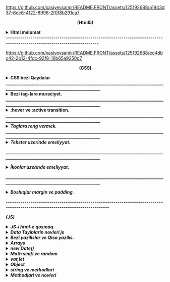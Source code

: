 https://github.com/xasiyevsamir/README.FRONT/assets/125192688/a1943d37-6dc6-4f22-8996-2f0f8b291ea7

<p align="center">   
<b >(Html5)</b>
</p>
<details><summary><b>Html melumat</b></summary>
<b>(FRONT-GIRIS)</b>
1.<b>(index.html)</b> Bu <b>(html)</b> fayilidir .Html ne ucundur sualina cavab olaraq yaradilan sehvenin nece gorunmesini ve basliqi nece olmasini ve s. html ile hell olunur.Html fayili yaradarken isdifade olunur burada <b>(Index)</b> fayilin adidir ve <b>(html)</b> ise fayilin tipini gosderir. Biz Html fayili yaradarken muxdelif adlar vere bilerik mes: <b>(MAIN.html ve ya samir.html)</b> .Lakin html fayili yaratmaq ucun <b>(.html yazmaliyiq.Her bir html)</b> fayili html --> tag-lari ile baslayir ve bitir.Umumi baxanda html ozu tag-larden ibaretdir. Html ozude 2 tag-larden ibaretdir. bunlar asagidakilardir.HTML-de 4 etab var. Bunlar head ve body hissesidir ve head, body hisselerde tag-larden isdifade olunur ve tag-lare de atributlar vere bilerik.Atribut dedikde eni uzunlugu rengi ve s. nezerde tutulur.
[![Follow Mohamed El-Qassas GitHub]("H:\Diskim\Motivasiya\VID_20230725_182108.mp4")](https://github.com/melqassas/)
---
# <b>(head)</b>
</video>
<b>(head)</b> Əsas HTML sənətinin head tagi veb səhifənin başlıq bölməsini təmsil edir. <head> tagi, veb səhifədəki metatələr, stilsətirlər, skriptlər və digər məlumatların yerləşdiyi yerdir. İstifadəçinin veb səhifəyə baxarkən görə bilmədiyi, lakin brauzer tərəfindən istifadə edilən məlumatlar burada saxlanılır.

<head> tagi aşağıdakı tipik elementlərdən ibarət ola bilər:

1. <b>(title>Kontakhome title>)</b> burada biz sehvenin baslifini Kontakt-home qoyduq.Umumi yazilis  
   <b>(head>title>Kontakhome title> head>)</b> beledir.

2. <b>meta</b> >>>>> Veb səhifənin metatələrini təyin edir. Sorc axdaris yazila biler yeni acar sozler, səhifənin açıqlaması, autoru(muellif), dilə dair məlumatlar və brauzer tərəfindən oxunan digər məlumatlar kimi səhifə ilə bağlı təkmilləşdirici məlumatlar olacaq.

3. <b>link rel="icon" href=""</b> >>>>bu tag-de head icerisinde yazilir lakin bu acilan anda baglanan tag-lardendir.Burad rel="icon"--relin icon oldugunu ve href="" -ise iconun adresini bildirir.Sekillerin ve ya iconlarin adresini iki yolla yerlesdirmek olar <b>Relative (Menasi-qohum, yaxinliq)</b> ve ya <b>Absolute (Menasi ise tamamile)</b>. Relative yolu hal hazirda oldugun fayildaki sekli ve ya iconu yerlesdirmek ,Absalute ise seklin adresini tamami ile oldugu kimi yazmaliyiq.

4. <b>script</b> >>>> JavaScript kodunun head tagına daxil edilməsinə kömək edir. Bu tag vasitəsilə brauzer tərəfindən işlənən skript kodları əlavə edilir.

5. <b><style</b> >>>> İnternal CSS stilsətirlərinin head tagına daxil edilməsinə imkan verir. Bu tag vasitəsilə veb səhifəsinə xüsusi stilsətirlər əlavə edilir.

Bu elementlər head tagında bir arada istifadə edilə bilər və səhifənin arxa planında işləyən məlumatları təmsil edərək səhifənin görünümünü və davranışını tənzimləyir.

---

<b>(body)</b>

0. <b>body</b> --> body tag-i ise sehveni govdesidir yeni sehvenin basliqlarindan basqa diger bir cox seyler body tag-inde yazilir. Mes: burada bis salam sozunu yazdiq.body tag-ininde icersinde de bir cox tag-lar var meselen bunlar asagidakilardir.

1. <b>P</b> --> Paraqraf tag-idir.Bir paraqraf butov bir setri tutur ve buna gorede yanasi gelmirler.
2. <b>span</b> --> span ise butov bir setri tutmur ve yanasi gelir.
3. h1>/h1>, h2>/h2>, h3>/h3>, h4>/h4>, h5>/h5>, h6>h6> --> bu tag-larle ise basliqlari vere bilerik burada en boyuk tag- h1 ve en kiciyi ise h6 dir.
4. <b>(div)</b>-->bir nece qrupun birlesmesi--> divde bir nece qrupun birlesmesini bir div kimi gosdere bilerik.
5. <b>img src="" alt="sekilin adi fln" width=(seklin eni demekdir)"50% ve ya 50px" height=(seklin hundurluyu demekdir) title="(Kontak-Home)</b> -->bu img ile sekil yukleye bilerik burada <b>src</b> sekilin saxlandigi yer <b>alt</b> ise sekil haqqinda nese yaza bilerik. <b>img</b> olcusunu iki yolla vere bilerik birincisi tutdugu yerin 50% kimi ikinci ise pikseller ile.Olcunu vermek ucun bu (<b>width="")</b> ifadeden isdifade edilir. Dediyimiz kimi iki cur olcu vere bilerik. Faizle verdikde <b>(width="50%")</b> bele, pikselle verdikde ise <b>(width="50px")</b> kimi ifade edilir.Biz burada seklin hundurluyunu de artira bilerik lakin seklin effektliyi ite biler. Qeyd: Eger biz seklin eni ve hundurluyunu artirib azaldanda % ve px yazmasaq defult olaraq px(piksel qebul edir).
   Buradda <b>(title="Kontak-Home)</b> bu atribut ise seklin uzerine getdikde kontak-home sozunu cixardir. <b>(title)</b> atributu qulobaldir ve butun tag-larde isdifade ede bilerik.
6. <b>u</b> bu tag- daxil etdiyimiz sozun altindan xet cekir.
7. <b>i)</b> bu tag- ise yazdigimiz sozu italiq formada yeni eyri formada yazir.
8. <b>em)</b> bu tag-de i tag-i ile eynidir lakin i tag-ine nisbeten daha moderindir.Yeni burazerde daha yaxsi basa dusur i tag-ine nisbeten.
9. <b>s)</b> bu tag- ise sozun uzerinden xett cekir.
10. <b>del)</b> bu tag-de s tag-i ile eynidir.
11. <b>b)</b> bu tag- sozu daha qalin yazdirir.
12. <b>strong)</b> bu tag-de b tag-i ile eynidir.Daha bir usdunluyu bu soz daha quvvetli acar soz kimi basa dusur.Yeni burazerde daha yaxsi basa dusur b tag-ine nisbeten.
13. <b>details</b> -bu tag- ile biz en cox verilen suallara cavab bolmesini yaza bilerik ve <b>summary</b> tag-i ile isleyir yeni 1ci sual yazmaq isdesek <b>summary sual1 summary</b> yazmaliyiq.
14. <b>address</b> - bu tag- ilede biz adresimizi yaza bilerik ve footer tag-inin icinde address ve onun icindede a tag-ini yaza bilerik.

---

https://github.com/xasiyevsamir/README.FRONT/assets/125192688/16b46b38-c84e-49c9-9cef-a6f03336bd28

# </b>(KECIDLER)</b>

<b>Qeyd:)</b> Kecidler iki cur olur seyfe daxili ve seyfe xarici . Seyfe daxili kecidler hal-hazirda oldugun seyfenin her hansi bir noqtesine gedise deyilir Mes: 100 setrlik melumatin 20 setrine gedis. Seyfe daxili kecidler ise basqa seyfelere yonlendirmekdi meselen kilik etdikde isdagrama ,watsaba, ve eyni seyfenin daxilinde basqa bir seyfeye kecid adlanir.
<b>(Qeyd:)</b> Kecit etmek ucun <b>(a tag-inden isdifade olunur ve (anchor lovber sozunden gotrulmusdur))</b> .Ve Acilib baglanan tag-dir.

1. <b>a href="#">Kecid et<a vv>)</b> burada a tag-ini yazmisiq yeni xarici kecid <b>href)</b> bos olduqda reslef edir yeni seyfeni yeniliyir #
   yazdiqda seyfe daxilinda dayanir ve her hanfdssi sayitin linkini yazdiqda ise klik ederken hemin sehveye kecid edir.Burada <b>target)</b> atributu var ki biz a tag-ine klik etdikde ozunde ve ya yeni sehvede acir target defult olaraq \_self-dir yeni target="\_self" bele yazdiqda yeni sehveni ozunde acir. target ozunun acar sozleri var meselen target="\_blank" etsek yeni sehvede acacaq . # varsa bu seyfe daxili kecitdir. <b> a)</b> tag-i ile telefon ve ya mail de yonlendirmek olar bu zaman ise asagidakilari yazmaq lazimdir.
2. <b>a href="tel:+994516687023">Zeng eta)</b> bu cur yazilisdan isdifade etmek olar. Burada <b>tel:)</b> acar sozdur.
3. <b>a href="mailto:samirakh@code.edu.az">gmail ile elaqe saxla a)</b> bu cur yazilisdan isdifade etmek olar. Burada <b>mailto:)</b> acar sozdur.
4. <b>a href="../Sekil/download.png" download> neyise yuklemek ucun dowload </a>)</b> bu kodla ise nelerise yukluye bilerik.

---

https://github.com/xasiyevsamir/README.FRONT/assets/125192688/ed8af3b5-5b29-4e82-a876-e9c0d0bb5a66

# <b>(Listler)</b>

1. Listler iki cur olur. Sirali ve sirasiz.Sirasiz listler ucun ferq etmir birinci ile axrincinin yerini deyissek.Lakin sirali lislerde ise tam eksidir onlarda birinci gelen birinci axrinci gelen ise axrinci olmalidir ve sirali reqemler a-z ve ya A-Z siralanir ve rum reqemleri ilede siralana biler.
2. <b>ul> ul>)</b> bu sirasiz listleri yazmaq ucundur ve icersinde li-lerden isdifade edilir ve eger li-lerinde ul-lari olarsa li-lerin icersinde yazilir. <b>ul type="disc", type="cricle", type="Square" ,type="none")</b> tayplarri var ve burada (disc ici dilu dayre) , (cricle ise ici bos cevredir) , (Square ise ici dolu kvadiratdir), (none ise hec bir cevre ve ya kvadirat gorunmesin.)

3. <b>ol type="1" start="12"> ol>)</b> bu ise sirali listler ucundur ve bunlarinda terkibinde li-ler olmalidir ve eger li-lerinde ol-lari olarsa li-lerin icersinde yazilir. <b>ol)</b> listininde taypi var A-Z,a-z,reqem kimi ve rum reqemi kimi.Burada start neceden baslasin demekdir.
4. <b>li> li>)</b> bu ise hem sirali hemde sirasiz lislerin yazilmasinda esas amillerden biridir yeni lisleri temin edr .

---

# <b>Tables-cedveller)</b>

1. <b>caption)</b> cedvelin basligini yazmaq ucundur.
2. <b>table border="1")</b> tebillar setrlerden ibaret olur setrlerde sutunlardan ibaret olur. Burada border kanarliq demekdir ve 1 daxil etdikde 1 px cercive duzeldir.
3. <b>tr)</b> bu setrler ucundu .
4. <b>td)</b> bu ise sutunlar ucundur .Bu zaman demek olarki (table-nin icersinde tr ve tr-nin icinde td-ler yerlesir). Setirlerin icinde sutunlar yerlesir.
   <b>Qeyd:)</b> Biz cedveller yaradanda esas 3 emeliyyati apaririq bunlar asagidakilardir.
5. <b>thead)</b> bu code ile biz cedvelimizde ad soyad v s. ne olacaqsa onlari qeyd edirik .Bunun icerisindede tr yeni setrler ve sutunlar td ile deyil th ile qeyd edilir.
6. <b>tbody)</b> bu ise cedvelin govde hissesini yaziriq.
7. <b>tfoot)</b> bu ise cedvelin yekunda bir qiymeti olarsa onu qeyd edirik,yeni toplami ve ya ortalamasi ve s.
8. <b>colspan)</b> bu kodla biz isdenilen sutunlari birlesdire bilerik.
9. <b>align="center")</b> bu kod ile ise biz isdenilen cedveldeki sozu sentire getre bilerik.
10. <b>rowspan)</b> bu kod ise setrleri birlesdirmek ucundur.
11. b>bgcolor)</b> cedvelin arxa fonunu deyismek ucun isdifade edilir.

---

<b>(Formlar)</b>

1. <b>form)</b> bu forum her hansi bir datani icine yazmagimizi teskil edir.
2. <b>input type="text,email, tel,submit,password,number, color,date,time,datetime-local,week,month,checkbox", file, search, range, image,reset,hidden,(type="radio" name="s"), button)</b> form-un icerisinde inputlar olur.input-un tayiplari vardir ve isdifade etmek ucun qarsisinda yazdigimiz kimi yazmaliyiq. Burada (<b>submit</b>-- hazir olan melumati gondermek ucun olan bir duymedir.), (<b>password</b>--ise password daxil etmek ucundur.), (<b>number</b>- ise yalniz reqem tipli datalar yazmaq ucundur.), (<b>color</b>- ise reng secimini etmek olar.) , (<b>date</b>-tarixi secmek ucun isdifade edilir), (<b>time</b>-saati secmek ucun isdifade edilir), (<b>datetime</b>-local- bu ise hem tarixi hemde vaxi eyni anda secmeye imkan verir.) ,(<b>week</b>-yalniz hefdeni secmek ucundur), (<b>month</b>- yalniz aylari secmek ucundur.), (<b>checkbox</b>--secim etmek ucun isarele ve ya isareleme duymesi cixardir ekrana.) Burada <b>radio</b> ve name o zaman yazilirki iki secim olsun ve onlardan yalniz birini secmek imkanimiz olsun.O zaman iki secimede name verilir yalniz eyni name verilir. (<b>file</b> --ise sekil elave etmek ucundur.) (<b>search</b>--axdaris ucun isdifade edilir.) (<b>range</b>- bu ise azalib artma oxudur.), (<b>image</b> --bu ise submit ile eynidir yalniz tek ferqi gonder yerine sekil iconu qoya bilerik.) (<b>reset</b>--doldurulan formu sifirlamaq ucundur.) (<b>hidden</b>-- isdifadecin id gizletmek ucundur), (<b>button</b> da submit ile eynidir yeni her hansi duymedir ve bunlar forumda bas veren hadiseleri bazaya ve ya basqa yere gondermek ucundur.) .Adi butondan ferqlidirler adi button forumun daxilinde deyil basqa kenar hisselerede olur. <b>button>Gonder/button></b> kimi yazilir.
3. <b>label)</b> inputun basligini yazmaq ucundur mes:Ad, Soyad.
4. <b>textarea)</b> boyuk metin yazmaq ucundur.
5. <b>select)</b> secimleri saxlamaq ucundur her bir secim option-da saxlanilir.Yeni selectlerin icinde option yazilir option icinde ise optgroup yazilir.
6. <b>option)</b> 1 secim saxlamaq ucundur.
7. <b>optgroup lable=seher qrupu ve ya axsam qrupu)</b> opsinlarin icerisinde ferqlendirmek ucundur.
8. <b>input type="text" list=nese , (datalist id=nese))</b> ve burda datalis tag-inin icersinde <b>option)</b> olmalidir. Qeyd: burada inputun list ile datalistin id eyni olmalidir yeni ikisindede nese sozu olmalidir. Burada tag-larin birlikde yazilisi digerlerinden olan ferq hem secim ede hemde secimde olmuyan bir seyi yazib gondere bilerik.

<b>(Atributlar)</b> 9. <b>value</b> -Daxil etdiyimiz her bir data value adlanir isder forumlar olsun isdersede digerleri. 10. <b>placeholder</b>--(Menasi-yer tutucu).Bu atribut ise arxa fonda emailinizi ve s. daxil edin kimi yazini cixartmaq ucundur. 11. <b>disabled</b> --(Menasi - yazmaq deaktiv edilib).Bu ise her hansi datani yazmaga icaze vermemek ucun isdifade edilir. 12. <b>readonly</b> --(Menasi - yalniz oxumaq ucun).Bu atributun disabled ile ferqi odurki disabled hec bir ise yaramir demekdir readonly ise yalniz oxuya bilersiz. 13. <b>selected</b> --(Menasi -Secilmis demekdir).Bu atribut defolt olaraq yeni ilk olaraq bu secilmis olsun demekdir. 14. <b>maxlength</b> --(Menasi -maxsium nece herif ve ya reqem). bu atribut ile oz isdeyimize uygun uzunluq qoya bilerik. 15. <b>minlength</b> --(Menasi -minumum nece herif ve ya reqem). bu atribut ile oz isdeyimize uygun uzunluq qoya bilerik. 16. <b>required</b> --(Menasi-- mutleq teleb olunur).Bu atribut ozaman yazilirki isdifadeci hemin datani mutleq gondermelidir. 17. <b>autofocus</b> --(Menasi --diqqet celb eden).Bu Atribut sehveye refres verende hara autofoks yazmisiqsa ora diqqet yoneldecek. 18. <b>input type=number</b> olduqda onum <b>max</b> ve <b>min</b> <b>step=10</b> qiymetleri olur yeni yasa gore yazsaq max=150, min=1 kimi yaza bilerik, burda step ise min qiymetden 10 -10 artiracaq yada azaldacaq. 19. <b>input type=date</b> olduqda <b>max=23-05-26 min=2023-6-01</b> burada biz tarixe limit qoya bilerik yeni burda 2023 ilin 5ci ayin 26-dan 6ci ay 1e kimi gosderilsin. 20. <b>input type=checkbox</b> olduqda <b>checked</b> atributunu yazdiqda secimlerden hansina yazmisiqsa o daimi olaraq secili gosderecek biz deyisene qeder. 21. <b>input type=file</b> olduqda 1 fail secmek ucundur ama <b>multiple</b> atributunu yazdiqda ise necedene olsa o qederini sece bilerik ve <b>accept="(image/_,(video/_)),(image/png),(image/jpeg),(image/gif),"</b> yazdiqda ise sirf sekilleri secmek ucundur.Burdada sekillerin novlerini sece bilerik bu yolla .Bize hem png ve jpeg lazim olsa <b>input type=file multiple accept="image/png,image/jpeg"</b> sece bilerik.Qeyd: Eger biz <b>video</b> yuklesek onda <b>image</b> yerine <b>video</b> yazmaliyiq.Burada /\* seklin sadalanan fayil tipini ve videonun bir nece fayil tipi varsa onu sece bilmek ucundur. 22. <b>input type=range</b> de min ve max var. 23. <b>form autocomplete="on ve ya off"</b> bu atribu ise <b>on</b> olduqda indiye qeder daxil etdiyimiz melumatlar bize gosderilir burazer defolt olaraq <b>on</b>-dur,ekis halda ise off etmek lazimdir. 24. <b>form action="link ve yaxud id"</b>-- bu atribut ise forma gonder etdikde gonderme ugurlu olarasa basqa sehve ve ya nese acilsin link kimi bir seydir.

---

https://github.com/xasiyevsamir/README.FRONT/assets/125192688/5428dca2-3417-4c1b-b818-c03bc8c7a736

<b>iframe</b>

1. <b>iframe src="" frameborder="0" iframe</b> -- iframe dedikde her hansi bir sehveni oz sehvemizde acmaq ucun isdifade edilir.Burada <b>src</b> -e yerlesdirmek isdediyimiz sehvenin <b>url</b> -i yazmaliyiq.
2. <b>frameborder="1"</b> --bu ise kenarliq teyin etmek ucundur.

---

<b>audio ve video</b>

1. <b>audio (controls, autoplay, loop, muted,) >source src=""> audio></b>- bu tag- ile biz oz computerimizdeki mahnini yerlesdire bilerik.Her audio icersinde <b>source</b> tag-i olur ve audio-nun yolunu gosderir. source ozu 1 mahni yolu demekdir .Bir audio icersinde bir nece source ola biler amma onlardan yalniz ilk olan oxunacaqdir.<b>controls</b> bu atribut olmasa audio elave edilir lakin vebde gorunmur ona gorede controls yazmaq mutleqdir. <b>autoplay</b> ise vebe daxil olan kimi musiqi seslenir.<b>loop</b> ise sonsuz seslenmesi ucundur .<b>muted</b> bu atribut ise defolt olaraq ses olmasini bildirir.
2. <b>video (controls autoplay, loop, muted, poster)="", >source src="" > video</b> --Video elave etmek ucunde eyni ile mahni elave etmek kimidir amma bir ferqi <b>poster</b> atributudur.<b>poster</b> atributu video-nun uzerine her hansi bir sekli qoymaq ucundur.

---

<b>Sehivenin bolunusu</b>

<b>QEYD:</b> Sehve 3 yere bolunur <b>header</b>, <b>aside</b>, <b>main</b>, <b>footer</b>.

1. <b>header</b> -tag-inin icersinde <b>nav</b> tag-lari ve kecid ucun <b>a</b> tag-larinden isdifade olunur.
2. <b>aside</b> -tag-inin icersinde iframe yazila biler cunki <b>main</b> sehvesinden elave bir yer tutur ve buna misal olaraq oxu.az sayitindaki narin reklamini misal gosdere bilerik.
3. <b>main</b> -tag-inin icersinde <b>article</b>, <b>figure</b>, <b>p</b> ve <b>section</b> tag-lari isdifade olunur burada section tag-i evvelki div-i evez edir.
4. <b>section</b> -tag-inin icerisindede cox vax bu <b>article</b> tag-i yazilir.
5. <b>article</b> -tag-inin icerisinde ise <b>figure</b>, <b>p</b> tag-i ve s.yazilir.
6. <b>figure</b> -tag-inin icerisinde <b>img</b> tag-i ve sekil haqqinda melumat ucun <b>figcaption</b>tag-i yazilir.
7. <b>footer</b> - ise sehven en asagi hissesidir yeni orda elave melumatlar ve muellif huquqlari qorunur fln yazilir.

<b>(Bezi acar simvollar)</b>

1. ./ --> Hal-hazirda oldugumuz qovlugu bildirir.
2. ../ --> Bir qovluq cole cixmaq ucun isdifade edilir.
3. br-- break sozunun qisalisidi qirmaq yeni metni ,text qirir.
4. Prettier Code--codu formata salir.Yuklemek ucundur.
</details>
<b>-------------------------------------------------------------------------------------------------------------------------</b>

https://github.com/xasiyevsamir/README.FRONT/assets/125192688/ec4dbc42-2b12-4fdc-92f8-16b65a9250d7

<p align="center">
<b >(CSS)</b
</p>
<details><summary><b>CSS bezi Qaydalar</b></summary>
<b>CSS-fayili .css kimi yaradilir.</b> - html-in rengini, yerinin deyisdirilmesi, olcusu, animasiyalari, ve s. duzeltmek ucundur.<b>CSS</b> 3 Cur html ile elaqendirmek olar.<b>1.inline>2.internal>3.external</b>

1.  <b>inline</b> --bu bir basa tag-e css vermekle bas verir ve quvvetliyine gore en boyuyudur,yeni bir tag-e 3 cur css versek tag-in icersinde yazilan inline css tesir edecek.Bu yol tag-e <b>style="backgroud:red"</b> bu cur vermekle olur.
2.  <b>internal</b> --bu yol ise <b>head</b> icerisinde <b>style</b> tag-i acaraq ve onun icerisinde tag-e css verilir ve quvvetliyine gore 2ci yeri tutur.
3.  <b>external</b> --bu yol ise <b>css</b> fayi yaradaraq html fayilindan basqa css fayilinda tag-lare css vermekle bas verir ve quvvetliyine gore en zeyifidir. Bu fayili <b>link rel="" herf=""</b> codu ile qosulur. 4.<b>!important</b> -- bu acar sozu biz hansi atributun qarsisina atsaq hemin atribut deyismiyecek mes: <b>color !important</b> yeni bu o demekdir biz hemin tag-e basqa yerde colorunu deyissek deyismiyecek bir sozle import olunan coloru oldugu kimi saxliyacaq esas bu reng olsun kimi.
4.  <b>class</b> --tag-lari ayirmaq ucun onlara <b>class</b> verilir. Class adlari arali ola bilmez arali oldugu halda 1 yox 2 class oldugunu basa dusur ,class-larin adini bele <b>div class="div-class tag-class"</b> yazmaq olar .Burda bizim 2 classimiz var 1ci class <b>div-class</b> 2ci class ise <b>tag-class</b> -dir. Ara qoymaqla bir nece class yarada bilerik.Classlar <b>.</b> ile cagrilir.Bir class adini diger tag-e vere bilerik burdaki div tag-indeki div-clasi p tag-ine vere bilerik.
5.  <b>id</b> --tag-lari ayirmagin diger yolu ise id-dir. <b>div id="div-id"</b> burada tag-larin yalniz 1 aydisi olur ve diger tag-lare eyni ile bu id verile bilmez her tag-e 1 id yazila biler classdaki kimi 2 class eyni anda verildiyi kimi 2 id verile bilmez.Id <b>#</b> isaresi ile cagrilir.
6.  <b>ul li css reng vermek izahi 1.</b>- burada bir nece yol var ve bu yollara asagidaki sekillerle ile izah verek. Bu sekillerde gorunduyu kimi biz <b>first-child</b> yazdiqda ilk birincini rengini deyisir.
<p>
 <img src="image\image1\ul li izah.png" width="250" height="200" alt="sekil silinib" title="html codu"/>
 <img src="image\image1\css.png" width="250" height="200" alt="sekil silinib" title="CSS codu"/>
 <img src="image\image1\netice.png" width="250" height="200" alt="sekil silinib" title="Netice"/>
</p><br/>
<b>2-ci yolu:</b> Bu yolda ise soncu li-nin rengini deyise bilerik bu ise asagidaki sekilde izah olunur.Gorunduyu kimi salam 9 rengi deyisib.
<p>
 <img src="image\image1\ul li izah.png" width="250" height="200" alt="sekil silinib" title="html codu"/>
 <img src="image\image1\css1.png" width="250" height="200" alt="sekil silinib" title="CSS codu"/>
 <img src="image\image1\netice1.png" width="250" height="200" alt="sekil silinib" title="Netice"/>
</p><br/>
<b>3-cu yolu:</b> Bu yolda ise isdediyimiz qeder <b>li</b> tag-ine reng vere bilerik .Ancaq bu <b>nth-child(sira daxil edin)</b> kodu yazmaliyiq ve <b>sira daxil edin</b> yerine reqem yaziriq. Mes: Sekilde biz <b>3-cu ve 5ci</b> li-ye reng vermek isdemisik.Asagidaki sekilden baxa bilerik.
<p>
 <img src="image\image1\ul li izah.png" width="250" height="200" alt="sekil silinib" title="html codu"/>
 <img src="image\image1\cssnth.png" width="250" height="200" alt="sekil silinib" title="CSS codu"/>
 <img src="image\image1\netice2.png" width="250" height="200" alt="sekil silinib" title="Netice"/>
</p><br/>
<b>4-cu yolu:</b> Bu yolda ise biz <b>nth-child(odd)</b> kodu ile yalniz tek <b>li-lere</b> reng vere bilerik.Asagidaki sekillerden tam aydin olacaq.Tekleri yazdirmaq ucun basqa bir yol <b>nth-child(2n-1)</b> kodundan isdifade etmekle olacaqdir.Burada  <b>n</b> defolt olaraq qiymeti 0-dir.Qeyd: burada 2n+3 etsek 3-cuden basliyacaq rengi deyismeye.
<p>
 <img src="image\image1\ul li izah.png" width="250" height="200" alt="sekil silinib" title="html codu"/>
 <img src="image\image1\cssodd.png" width="250" height="200" alt="sekil silinib" title="CSS codu"/>
 <img src="image\image1\netice3.png" width="250" height="200" alt="sekil silinib" title="Netice"/>
</p><br/>
<b>5-ci yolu:</b> Bu yolda ise biz <b>nth-child(even)</b> kodu ile yalniz cut <b>li-lere</b> reng vere bilerik.Asagidaki sekillerden tam aydin olacaq.Cutderri yazdirmaq ucun basqa bir yol <b>nth-child(2n)</b> kodundan isdifade etmekle olacaqdir.Burada  <b>n</b> defolt olaraq qiymeti 0-dir.Qeyd: Burada 2n+4 etsek 4-cu elementden basliyacaq renglemeye.
<p>
 <img src="image\image1\ul li izah.png" width="250" height="200" alt="sekil silinib" title="html codu"/>
 <img src="image\image1\csseven.png" width="250" height="200" alt="sekil silinib" title="CSS codu"/>
 <img src="image\image1\netice4.png" width="250" height="200" alt="sekil silinib" title="Netice"/>
</p><br/>
</details>
<b>________________________________________________________________________________________________________________________</b>

<details><summary><b>Bezi tag-lare muraciyet.</b></summary>
 Asagidaki sekilde ki kimi <b>p.item</b> dedikde biz hardaki p tag-inin classi <b>item</b>-dirsa ora tesir et demisik.
<p>
 <img src="image\image1\sehve1.png" width="250" height="200" alt="sekil silinib" title="html codu"/>
 <img src="image\image1\css5.png" width="250" height="200" alt="sekil silinib" title="CSS codu"/>
 <img src="image\image1\netice6.png" width="250" height="200" alt="sekil silinib" title="Netice"/>
</p><br/>
<b>p .item</b>--Burada <bosluq>bosluq</bosluq> onem dasiyir. Bosluq qoyduqda o demek olur ki p tag-inin icerisinde <b>class="item"</b> beraber olan tag-e tesir et.
<p>
 <img src="image\image1\sehve2.png" width="250" height="200" alt="sekil silinib" title="html codu"/>
 <img src="image\image1\css6.png" width="250" height="200" alt="sekil silinib" title="CSS codu"/>
 <img src="image\image1\netice7.png" width="250" height="200" alt="sekil silinib" title="Netice"/>
</p><br/>
<b>Atributlarla tag-e tesir.</b> Sekildeki tag-in target atributundan isdifade ederek tag-e tesir etdik.
<p>
 <img src="image\image1\sehve3.png" width="250" height="200" alt="sekil silinib" title="html codu"/>
 <img src="image\image1\css7.png" width="250" height="200" alt="sekil silinib" title="CSS codu"/>
 <img src="image\image1\netice8.png" width="250" height="200" alt="sekil silinib" title="Netice"/>
</p><br/>
<b>(href) Atributunun value sonu az ile bitrse</b> .Onda asagidaki sekildeki kimi <b>$</b> isaresi ile yazilir.
<p>
 <img src="image\image1\sehve3.png" width="250" height="200" alt="sekil silinib" title="html codu"/>
 <img src="image\image1\css8.png" width="250" height="200" alt="sekil silinib" title="CSS codu"/>
 <img src="image\image1\netice9.png" width="250" height="200" alt="sekil silinib" title="Netice"/>
</p><br/>
<b>(herf) atributu http ile basliyarsa</b>. Bu halda sekildeki kimi kvadrata yukseltme isaresinden <b>^</b> isdifade olunur.
<p>
 <img src="image\image1\sehve4.png" width="250" height="200" alt="sekil silinib" title="html codu"/>
 <img src="image\image1\css9.png" width="250" height="200" alt="sekil silinib" title="CSS codu"/>
 <img src="image\image1\netice10.png" width="250" height="200" alt="sekil silinib" title="Netice"/>
</p><br/>
<b>(herf) atributunun icersinde her hasisa herif olarsa</b>. Bu o demekdirki isdenilen herife gore tag-e tesir ede bilerik.Asagidaki sekilde l herifine gore tesir etmisik ve oda linkede var.
<p>
 <img src="image\image1\sehve4.png" width="250" height="200" alt="sekil silinib" title="html codu"/>
 <img src="image\image1\css10.png" width="250" height="200" alt="sekil silinib" title="CSS codu"/>
 <img src="image\image1\netice11.png" width="250" height="200" alt="sekil silinib" title="Netice"/>
</p><br/>
<b> isenilen tag-den sonra ilk gelen tag-e tesir.</b> Burada <b>+</b> isaresi ile biz divden sonra ilk gelen p tag-e tesir etmisik sekilde baxa bilersiz.
<p>
 <img src="image\image1\sehve5.png" width="250" height="200" alt="sekil silinib" title="html codu"/>
 <img src="image\image1\css11.png" width="250" height="200" alt="sekil silinib" title="CSS codu"/>
 <img src="image\image1\netice12.png" width="250" height="200" alt="sekil silinib" title="Netice"/>
</p><br/>
<b> isenilen tag-den sonra gelen isdenilen tag-e tesir.</b> Burada <b>~</b> isaresi ile biz divden sonra gelen butun p tag-e tesir etmisik sekilde baxa bilersiz.
<p>
 <img src="image\image1\sehve5.png" width="250" height="200" alt="sekil silinib" title="html codu"/>
 <img src="image\image1\css12.png" width="250" height="200" alt="sekil silinib" title="CSS codu"/>
 <img src="image\image1\netice13.png" width="250" height="200" alt="sekil silinib" title="Netice"/>
</p><br/>
<b> * yazdiqda ise butun tag-lare ayid olur</b> .Asagidaki sekildeki kimi.
<p>
 <img src="image\image1\sehve5.png" width="250" height="200" alt="sekil silinib" title="html codu"/>
 <img src="image\image1\css13.png" width="250" height="200" alt="sekil silinib" title="CSS codu"/>
 <img src="image\image1\netice114.png" width="250" height="200" alt="sekil silinib" title="Netice"/>
</p><br/></details>
<b>________________________________________________________________________________________________________________________</b>
<details><summary><b>:hover ve :active transition.</b></summary>
<b>(:hover) edende uzerine geldikde rengi deyisib olur qirmizi</b>.Asagidaki coda uygun olaraq.
<p>
 <img src="image\image1\sehve6.png" width="250" height="200" alt="sekil silinib" title="html codu"/>
 <img src="image\image1\css14.png" width="250" height="200" alt="sekil silinib" title="CSS codu"/>
 <img src="image\image1\netice14.png" width="250" height="200" alt="sekil silinib" title="Netice"/>
</p><br/>
<b>(:active) klik edende rengi deyisib olur goy</b>.Asagidaki coda uygun olaraq.
<p>
 <img src="image\image1\sehve6.png" width="250" height="200" alt="sekil silinib" title="html codu"/>
 <img src="image\image1\css15.png" width="250" height="200" alt="sekil silinib" title="CSS codu"/>
 <img src="image\image1\netice15.png" width="250" height="200" alt="sekil silinib" title="Netice"/>
</p><br/>
<b>(transition: ;) --Bu kod ile biz rengin arxa fon renginin ve ya boyumenin hansi zaman araliginda bas vermesini teyin ede bilerik.</b>.Asagidaki coda uygun olaraq.Burada gorunduyu kimi demisik ki 2 saniyeye rengi deyissin 3 saniyeye ise arxa fon rengi.Bu codlar yalniz hover ve active etdikde bas verir.
<p>
 <img src="image\image1\css68.png" width="250" height="200" alt="sekil silinib" title="html codu"/>
 <img src="image\image1\css67.png" width="250" height="200" alt="sekil silinib" title="CSS codu"/>
 <img src="image\image1\netice35.png" width="250" height="200" alt="sekil silinib" title="Netice"/><br/>
</p><br/>
<i><b>(transition-timing-function: ;)--</b>ease, ease-in, ease-out,ease-in-out, linear, step-start,step-end,step(2,start)<i><br/>
<a href="https://www.w3schools.com/cssref/tryit.php?filename=trycss3_transition-timing-function2">1.transition-timing-function:-numunelerine bax..</a><br/>
<a href="https://developer.mozilla.org/en-US/docs/Web/CSS/transition-timing-function">2.transition-timing-function:-numunelerine bax.</a><br/>
<p>
 <img src="image\image1\css69.png"  alt="sekil silinib" title="Surete gore qrafik."/>
</p>
<strong>--linear </strong> <i>Dedikde beraber suretli hereket bas verir.</i><br/>
<strong>--ease-in </strong> <i>Evvelce yavas daha sonra ise suretlenir.</i><br/>
<strong>--ease-out </strong> <i>Evvelce surretli daha sonra yavasiyir.</i><br/>
<strong>--ease-in-out </strong> <i>Evvelce az suretli daha sora suretli ve sonda yavasiyir.</i><br/>
<strong>--ease </strong> <i>Bu ease-in-out ile eynidir lakin suret baximindan ferqleri vardir.</i><br/>
<strong>--step-end </strong> <i>Bu ise verilen zamanin sonunda baslayir islemeye.</i><br/>
<strong>--step-start </strong> <i>Bu ise start olunan zaman baslayir islemeye.</i><br/>
<strong>--steps(3,end) </strong> <i>Bu ise 3 defeye bas verecekdir. Ve qeyd olunan zaman bitdikden sonra bas verecekdir</i><br/>
<strong>--steps-(3,start) </strong> <i>Bu ise start olunan zaman baslayir islemeye.Ve 3 defeye bas verir.</i>

https://github.com/xasiyevsamir/README.FRONT/assets/125192688/04a6e77f-9d59-4b8a-9846-4f98f26cdb93

<i><b>(transition-delay: 2s color;)--</b>Burada ise biz colorun renginin deyismesini ise 2 saniye sonra baslamagini teleb etmisik. <i>

<p>
 <img src="image\image1\css70.png"  alt="sekil silinib" title="css code"/>
</p>
<b>(Css-de data saxlamaq ucun qutunun yaradilmasi)</b>.Bu :root adlanan tag-in komeyi ile yaradilir sonra ise lazim oldugu anda ondan isdifade ede bilmek olur.

<p>
 <img src="image\image1\sehve6.png" width="250" height="200" alt="sekil silinib" title="html codu"/>
 <img src="image\image1\css16.png" width="250" height="200" alt="sekil silinib" title="CSS codu"/>
 <img src="image\image1\netice16.png" width="250" height="200" alt="sekil silinib" title="Netice"/>
</p><br/>
</details>
<b>________________________________________________________________________________________________________________________</b>
<details><summary><b>Taglara reng vermek.</b></summary>
<i>width ve height haqqinda bezi qayda</i>.
<p>
 <img src="image\image1\css21.png"  alt="sekil silinib" title="width ve height"/>
</p>
<p>
<i>Heksa reng vermek</i><br/>
 <img src="image\image1\css17.png"  alt="sekil silinib" title="Css codu"/><br/>
<i>rgb reng vermek</i><br/>
 <img src="image\image1\css18.png"  alt="sekil silinib" title="Css codu"/><br/>
 <i>rgba reng vermek.Burada sonuncu reqem 0 ile 1 arasinda ola biler ve buda onun seffafligini bildirir.</i><br/>
 <img src="image\image1\css19.png"  alt="sekil silinib" title="Css codu"/><br/>
 <i>hsl rengi.Bu reng ise heksa ile rgb birlesmesinden alinir.</i><br/>
 <img src="image\image1\css20.png"  alt="sekil silinib" title="Css codu"/>
</p><br/>
</details>
<b>________________________________________________________________________________________________________________________</b>
<details><summary><b>Tekster uzerinde emeliyyat.</b></summary>
<i><b>Tesklerin siftinin olcusunu deyismek</b>.Bunn 3 yolu var <b>px</b> ,<b>rem</b> ve <b>em</b> bularin bir birinden ferqlerini asagida izah  etmisem.<br/>
<i><b>px ile</b></i><br/>
<p>
 <img src="image\image1\css23.png" width="250" height="200" alt="sekil silinib" title="html codu"/>
 <img src="image\image1\css22.png" width="250" height="200" alt="sekil silinib" title="css codu"/>
 <img src="image\image1\css24.png" width="250" height="200" alt="sekil silinib" title="Netice"/>
</p><br/>
<i><b>rem ile</b></i>.Rem ile olcu verdikde 1 rem 16 piksel demekdir yeni html 16 piksel olur defolt olaraq.Yalniz html-den olcu gotrur.Yeni html olcusunu azaltdiqda butun tag-larin font-size tesir edecek ve buda responsivlikde bize cox komek edecek.
<p>
 <img src="image\image1\css25.png"  alt="sekil silinib" title="Css codu"/>
</p>
<i><b>em ile</b></i>.em ile olcu verdikde em oz parenti varsa yeni ozunden bir ust tag- varsa onun olcusunden gotrur yoxdusa ise onda html -dan gotrur rem ise yalniz html-den gotrur.<br/>
<p>
 <img src="image\image1\css26.png"  alt="sekil silinib" title="Css codu"/>
</p><br/>
<i><b>font-family</b></i>.Font-family dedikde textin hansi formada yazilmagini bildirir yeni Time romans ve s .Diger font-family -leri yukluyub isdifade ede bilerik asagida kecidi yerlesdirmisem.<br/>
<a href="https://fonts.google.com/">1.font-family kecid et.</a><br/>
<p>
 <img src="image\image1\css27.png"  alt="sekil silinib" title="Css codu"/>
</p>
<i><b>font-style</b></i>.Font-family dedikde texti i tag-i kimi eyri kimi gosderir.<br/>
<p>
 <img src="image\image1\css28.png" width="250" height="200" alt="sekil silinib" title="Css codu"/>
 <img src="image\image1\netice17.png" width="350" height="200" alt="sekil silinib" title="Netice"/><br/>
 <img src="image\image1\css48.png"  alt="sekil silinib" title="font-weight"/>

</p>
<i><b>font-variant</b></i>.Font-variant dedikde texti asagidaki sekilde yazir.<br/>
<p>
 <img src="image\image1\css29.png" width="250" height="200" alt="sekil silinib" title="Css codu"/>
 <img src="image\image1\netice18.png" width="350" height="200" alt="sekil silinib" title="Netice"/>
</p>
<i><b>font-align</b></i>.Font-align dedikde texti asagidaki kimi tam ortaya getrir.<br/>
<p>
 <img src="image\image1\css30.png" width="250" height="200" alt="sekil silinib" title="Css codu"/>
 <img src="image\image1\css31.png" width="250" height="200" alt="sekil silinib" title="Netice"/>
 <img src="image\image1\netice19.png" width="250" height="200" alt="sekil silinib" title="Netice"/><br/>
 <i>Burada ise sozler eyni anda basliyir ve eyni anda bitir qanuna uygunsuzluq yoxdur</i><br/>
 <img src="image\image1\css32.png" width="250" height="200" alt="sekil silinib" title="Css codu"/><br/><br/>
 <img src="image\image1\netice20.png"  alt="sekil silinib" title="Netice"/><br/><br/><br/>
 <i><b>text-align-last: right ve center</b></i><br/>
 <img src="image\image1\css33.png"  alt="sekil silinib" title="Css codu"/><br/><br/>
 <img src="image\image1\css34.png"  alt="sekil silinib" title="right etdikde"/><br/><br/>
</p>
<p> <i><b>text-transform: capitalize;</b>Butun sozlerin birinci herifini boyuk herifle yazir.</i><br/>
 <img src="image\image1\css37.png"  alt="sekil silinib" title="html codu"/><br/>
 <img src="image\image1\css36.png"  alt="sekil silinib" title="Css codu"/><br/>
 <img src="image\image1\css35.png"  alt="sekil silinib" title="Netice"/></p>
 <i><b>text-decoration: ;</b>text-decoration-line: ile text-decoration: ferqi ise line dedikde yalniz bir ozellik yeni  ferq etmez altindan usdunden ve ya uzerinden eyni anda ya altindan yadaki her 3nu ede bilerik, altdan ya usden ya da ki uzerinden xet cekile biler line yazmasaq ise bunlarin her birini eyni anda vere bilerik.</i><br/>
 <img src="image\image1\css40.png"  alt="sekil silinib" title="Css codu"/><br/>
<p><i><b>text-decoration-line: underline;</b>Butun sozlerin altindan xett cekir.</i><br/>
<img src="image\image1\css39.png" width="250" height="200" alt="sekil silinib" title="Css codu"/>
<img src="image\image1\netice21.png" width="250" height="200" alt="sekil silinib" title="Netice"/></p>
<i><b>text-decoration-line: line-through;</b>Butun sozlerin ustunden xett cekir.</i><br/>
<p><img src="image\image1\css38.png" width="250" height="200" alt="sekil silinib" title="Css codu"/>
<img src="image\image1\netice22.png" width="250" height="200" alt="sekil silinib" title="Netice"/></p>
<p><i><b>text-decoration-line: overline;</b>Butun sozlerin uzerinden xett cekir.</i><br/>
<img src="image\image1\css41.png" width="250" height="200" alt="sekil silinib" title="Css codu"/>
<img src="image\image1\netice23.png" width="250" height="200" alt="sekil silinib" title="Netice"/></p>
<p><i><b>Bir nece ozelliyi eyni anda yaza bilerik.</b></i><br/>
<img src="image\image1\css42.png" width="250" height="200" alt="sekil silinib" title="Css codu"/>
<img src="image\image1\netice24.png" width="250" height="200" alt="sekil silinib" title="Netice"/></p>
<p><i><b>text-decoration-style: ;</b>.Xetlerin hansi formada oldugunu gosdermek ucundur.Bunlari 3 yolu sekildeki kimi gosderilib.</i><br/>
<img src="image\image1\css43.png" alt="sekil silinib" title="Css codu"/>
<img src="image\image1\css44.png"  alt="sekil silinib" title="Netice"/></p>
<p><i><b> text-decoration-color: blue;</b> Xettin rengini deyisdikde.</i><br/>
<img src="image\image1\css45.png" alt="sekil silinib" title="Netice"/></p>
<p><i><b> text-decoration-thickness: 10px;.</b> Xettin olcusunu deyisdikde.</i><br/>
<img src="image\image1\css47.png" alt="sekil silinib" title="Netice"/></p>
<p><i><b> text-indent: 40px;.</b>Metine abzas verir.</i><br/>
<img src="image\image1\css46.png" alt="sekil silinib" title="Css codu"/>
<img src="image\image1\netice25.png" width="250" height="200" alt="sekil silinib" title="Netice"/></p><br/>
<p><i><b> ::first-letter.</b>Isdediyimiz metnin ilk herifine bir nece ozellik vere bilerik.Ve bu butun teglere aid deyil.</i><br/>
<img src="image\image1\css50.png" alt="sekil silinib" title="Chatgbt"/><br/>
<img src="image\image1\css49.png" alt="sekil silinib" title="Chatgbt"/><br/>
<img src="image\image1\css51.png" alt="sekil silinib" title="Css codu"/>
<img src="image\image1\netice26.png"  alt="sekil silinib" title="Netice"/></p><br/>
<p><i><b> text-shadow:</b>Metne kolge effekti vermek ucundur.</i><br/>
<a href="https://www.w3schools.com/cssref/css3_pr_text-shadow.php">1.text-shadow etrafli oxu.</a>
<img src="image\image1\css52.png" alt="sekil silinib" title="Css codu"/>
<img src="image\image1\css53.png"  alt="sekil silinib" title="Netice"/></p>
<p><i><b> letter-spacing:</b>Həriflər arasinda boşluğu bildirir.</i><br/>
<img src="image\image1\css54.png" alt="sekil silinib" title="Css codu"/>
<img src="image\image1\netice27.png"  alt="sekil silinib" title="Netice"/></p>
<p><i><b> word-spacing:</b>Sözlər arasinda boşluğu bildirir.</i><br/>
<img src="image\image1\css55.png" alt="sekil silinib" title="Css codu"/>
<img src="image\image1\netice28.png"  alt="sekil silinib" title="Netice"/></p>
<p><i><b> line-height:</b>Sətirlər arasinda boşluğu bildirir.</i><br/>
<img src="image\image1\css56.png" alt="sekil silinib" title="Css codu"/>
<img src="image\image1\netice29.png"  alt="sekil silinib" title="Netice"/></p>
<p><i><b> min-width: 150px; max-width: 350px;</b>Təglərin max ve minumumu.Görunduyu kimi divin max 350px min ise 150px dir.Lakin daxilindeki text divi ezib kecirş</i><br/>
<img src="image\image1\css57.png" alt="sekil silinib" width="250" height="200" title="Css codu"/>
<img src="image\image1\netice30.png" width="400" height="200" alt="sekil silinib" title="Netice"/></p>
<p><i><b>overflow:;.</b>Bu atribut ile textleri div ve diger teqleri asarsa o zaman scrol yaratmaq ve asmanin qarsisini almaq ucundur.</i><br/>
<img src="image\image1\css58.png" alt="sekil silinib" width="450" height="300" title="Css codu"/><br/>
<i><b>overflow:hidden;</b>. Dedikde divin icerisindeki textin asmasinin qarsisini alir yeni div oz olcusu qeder text qebul edir yerde qalanini ise qirir.</i><br/>
<img src="image\image1\netice31.png"alt="sekil silinib" title="Netice"/></p>
<i><b>overflow:auto;</b>. Dedikde divin icerisindeki textin asmasinin qarsisini alir yeni div oz olcusu qeder text qebul edir yerde qalanini ise scrol yaradir.Eger asma olmazsa scroll yaratmir asma olarsa ise avtomatic scroll yaranir.</i><br/>
<img src="image\image1\netice32.png"alt="sekil silinib" title="Netice"/></p>
<i><b>overflow:scroll;</b>. Dedikde divin icerisindeki textin asmasinin qarsisini alir yeni div oz olcusu qeder text qebul edir yerde qalanini ise scrol yaradir.Bu atributda scroll dedikde auto dan ferqli olaraq asma oldu olmadi scroll-u hemise yaradir.</i><br/>
<img src="image\image1\netice33.png"alt="sekil silinib" title="Netice"/></p>
<i><b>overflow-x:scroll, overflow-y:hidden </b>. Dedikde x oxu uzre scroll ve y oxu uzre scroll nece olmagini teyin ede bilerik.</i><br/>
<p><img src="image\image1\css59.png"alt="sekil silinib" title="CSS code"/>
<img src="image\image1\css60.png"alt="sekil silinib"  width="300" height="350" title="Netice"/></p>
<i><b>white-space:nowrap; </b>. Dedikde biz butun texti bir setirde yaza bilerik.</i><br/>
<p><img src="image\image1\css61.png"alt="sekil silinib" title="CSS code"/>
<img src="image\image1\css60.png"alt="sekil silinib" title="Netice"/></p>
<i><b> word-break:break-all; word-break:keep-all; </b>.</i><br/>
<p><img src="image\image1\css62.png"alt="sekil silinib" title="CSS code"/>
<img src="image\image1\css63.png"alt="sekil silinib" title="HTML code"/>
<img src="image\image1\netice34.png"alt="sekil silinib" title="Netice"/></p>
</details>
<p><b>________________________________________________________________________________________________________________________</b>
<details><summary><b>İkonlar uzerinde emeliyyat.</b></summary>
<a href="https://fontawesome.com/search?o=r&m=free">Ikon goturmek.</a><br/><br/>
<p><img src="image\image1\css65.png"alt="sekil silinib" title="JS code"/>
<img src="image\image1\css64.png"alt="sekil silinib" title="Sayitdaki link goturmeliyik ve head teqinin arasina daxil etmeliyik ki ikonumuz islesin."/>
<img src="image\image1\css66.png"alt="sekil silinib" title="HTML code .Sonra ise iconun teq formasinda yazilisini html sehvemize daxil edirik."/></p>
</details>
<p><b>________________________________________________________________________________________________________________________</b>
<details><summary><b>Bosluqlar margin ve padding.</b></summary>
<i><b>margin ve padding</b>. Margin xaricden bosluq paddiq ise daxilden bosluq demekdir.Margin ve Padding vermeyin bir nece yollari vardir ve asagidaki sekillerde onlar izah edilib.</i><br/>
<p><img src="image\image1\css72.jpeg"alt="sekil silinib" title="CSS code"/>
<p><img src="image\image1\css71.png"alt="sekil silinib" title="CSS code"/></p>

</details>
</details>

<b>------------------------------------------------------------------------------------------------------------------------------</b><br/>

<p align="center">
  
<b >(JS)</b>
</p>
<details><summary><b>JS-i html-e qosmaq.</b></summary>
<a herf="https://javascript.info/">Ja</a>
<b>Js de 3 cur yazilis var</b>.Bu yazilislardan yalniz 2si cox isdifade edilir. <b>internal ve external</b>.Bu yazilisdarda eyni ile css kimi yazilir. Qeyd: JS de codu html codundan sonra ve evel yazila biler amma asagidaki sertlere uygun olaraq.<br/>
<b>1.internal yazilis</b>: Burada body icerisinde <b>script</b> tag-i yazmaqla bas verir.
<p>
 <img src="image\image2,js\js1.png" width="250" height="200" alt="sekil silinib" title="JS codu"/>
 <img src="image\image2,js\Netice.png" width="250" height="200" alt="sekil silinib" title="Netice"/>
</p><br/>
<b>2.external yazilis</b>: Burada body icerisinde <b>script</b> tag-ine src yazmaqla bas verir.
<p>
 <img src="image\image2,js\js2.png" width="250" height="200" alt="sekil silinib" title="JS codu"/>
</p><br/>
<b>defer</b>.Javascript kodlarini html-e import edende normalda body sonunda import etmek lazimdi, cunki kodlar yuxardan aşagiya dogru oxunur ve 1ci javascrip kodu oxunsa sonradan htmlde olan elementleri gormeye biler ve funksiyalar istenilen effekti vermez.Defer ona gore yazilirki JavaScript-i en başda import elesen bele sonda import olunmuş kimi effekt verir ve herşey qaydasında isleyir.Biz eger js codunu evvele qosuruqsa onda ona defer yaziriq ki html codu islesin bitsin sonra js codu islemeye baslasin.defer yazdiqda asagidaki kimi yazmaliyiq.Yeni defer gozlemek funksiyasi dasiyir.
<p>
 <img src="image\image2,js\js3.png" width="250" height="200" alt="sekil silinib" title="html codu"/>
 <img src="image\image2,js\sekil.png" width="430" height="200" alt="sekil silinib" title="JS codu"/>
</p><br/>
<b>defer</b>.Yazmasaq onda gerek sekilde gorduyumuz kimi js codlarinin her birini <b>document.addEventListener("DOMContentLoaded",()=>)</b> yazaq.
<p>
 <img src="image\image2,js\html1.png" width="250" height="200" alt="sekil silinib" title="html codu"/>
 <img src="image\image2,js\js4.png" width="430" height="200" alt="sekil silinib" title="JS codu"/>
</p><br/></details>
<details><summary><b>Data Tayiblarin novleri js</b></summary><br/>
<i>Js-de data tayiplarin bir nece novleri var onlari asagida gosdermisem.</i>
<p>
 <img src="image\image2,js\js5.png" width="430" height="200" alt="sekil silinib" title="Data Tayiplarin novleri."/>
</p><br/>
<b>Arifmatic ve Asigment operatorlar.</b> Arifmatic operatorlardaki <b>**</b> isaresi kvadrat demekdir yeni <b>(5**2=25)</b>.
<p>
 <img src="image\image2,js\js6.png" width="430" height="200" alt="sekil silinib" title="Arifmatic ve Asigment operatorlar."/>
</p><br/>
<b>Muqayise ve Mentiqi operatorlar</b>.Burada 2 ve 3 <b>=</b> var. Izahi 2 beraberlik sadece value yoxlayir tipine onem vermir string ve number tipindedirse strinki cevrir numbere sonra yoxlayir sekil 2e bax. 3 beraberlik ise hem value hemde tipini yoxlayir yeni hem tipi hemde value eyni olmalidi ekis halda false qaytaracaq sekil 3e bax.
<p>
 <img src="image\image2,js\js8.png" width="250" height="200" alt="sekil silinib" title="Muqayise ve Mentiqi operatorlar"/>
 <img src="image\image2,js\js9.png" width="250" height="200" alt="sekil silinib" title="2 == beraberlik"/>
 <img src="image\image2,js\js10.png" width="250" height="200" alt="sekil silinib" title="3 === beraberlik"/>
</p><br/></details>
<details><summary><b>Bezi yazilislar ve Qisa yazilis.</b></summary><br/>
Burada eyni seyi hem if ile hemde ifsiz yazmisiq <b>data1 && alert("salam")</b> ,sanki <b>alert-in yerinde true dayanib</b>.Qeyd: <b>&&</b> evvel <b>false</b> olarsa qisa yazilis islemiyecek ,her zaman <b>true</b> olmalidir
<p>
 <img src="image\image2,js\js7.png" width="430" height="200" alt="sekil silinib" title="Qisa yazlis."/>
</p><br/>
<b>Bezi Codlar</b>.Bezi codlar var ki onlar sirf console ucundur yeni console vermek ucun js ile hec bir elaqesi yoxdur.Bunlar asagidakilardir.<p>prompt</b> isdafeciden data almaq ucundur.<b>confirm</b> neyise tesdiq etmek ucundur, ok verdikde true clen verdikde ise false verir.
<p>
 <img src="image\image2,js\js11.png" width="350" height="200" alt="sekil silinib" title="prompt"/>
 <img src="image\image2,js\js12.png" width="350" height="200" alt="sekil silinib" title="confirm"/>
</p><br/>
<b>$ ile yazilis.</b>
<p>
 <img src="image\image2,js\js13.png" width="420" height="200" alt="sekil silinib" title="$ ile yazilis"/>
</p><br/></details>
<details><summary><b>Arrays</b></summary><br/>
Arreylerin bir nece yazilisi var bunlari asagidaki sekilde gsdermisem.
<p>
 <img src="image\image2,js\js14.png" width="420" height="200" alt="sekil silinib" title="Arrey yazilisi."/>
</p><br/>
<b> 2-ci yol.
<p>
 <img src="image\image2,js\js15.png" width="420" height="200" alt="sekil silinib" title="Arrey yazilisi 2."/>
</p><br/>
<b>JavaScripte C#-dan ferqli olaraq lenght ezmek mumkundur</b>.Sekildeki emeliyyati etsek uzunluq lenght 20 olacaqdir. Neticedende gorunduyu kimi empty 20 yazilib yeni evvelden 19 indexs bosdur.
<p>
 <img src="image\image2,js\js16.png" width="420" height="200" alt="sekil silinib" title="Arrey isdinad"/>
 <img src="image\image2,js\netice1.png" width="420" height="200" alt="sekil silinib" title="Netice"/>
</p><br/>
<b>Array-in Methodlari</b><br/>
<b>push methodu</b>.Array-in sonuna datalari elave etmek ucundur. Sekildeki kimi yeni (20,40) elave etseydik ikisinide elave edecekdi. 
<p>
 <img src="image\image2,js\js17.png" width="300" height="200" alt="sekil silinib" title="Array pushs methodu"/>
 <img src="image\image2,js\netice2.png" width="300" height="200" alt="sekil silinib" title="Netice"/>
</p><br/>
<b>pop methodu.</b>Bu method ile ise sondaki datani silmek ucundur.
<p>
 <img src="image\image2,js\js19.png" width="300" height="200" alt="sekil silinib" title="Array pop methodu"/>
 <img src="image\image2,js\js18.png" width="300" height="200" alt="sekil silinib" title="Netice"/>
</p><br/>
<b>shift methodu</b>.Bu method ise evvelden data silir sekilden gore bilerik.
<p>
 <img src="image\image2,js\js20.png" width="300" height="200" alt="sekil silinib" title="Array shift methodu"/>
 <img src="image\image2,js\netice3.png" width="300" height="200" alt="sekil silinib" title="Netice"/>
</p><br/>
<b>unshif methodu</b> Bu method ise datani evvveline elave edir.Asagidaki sekilde tam aydindir.
<p>
 <img src="image\image2,js\js21.png" width="300" height="200" alt="sekil silinib" title="Array unshift methodu"/>
 <img src="image\image2,js\netice4.png" width="300" height="200" alt="sekil silinib" title="Netice"/>
</p><br/>
<b>concat methodu</b> Bu method ise 2 massivi birlesdirmek ucundur.Asagidaki sekilde tam aydindir.
<p>
 <img src="image\image2,js\js22.png" width="250" height="200" alt="sekil silinib" title="Array concat methodu"/>
 <img src="image\image2,js\js23.png" width="285" height="200" alt="sekil silinib" title="Array concat-siz elave etmek."/>
 <img src="image\image2,js\netice5.png" width="230" height="200" alt="sekil silinib" title="Netice"/>
</p><br/>
<b>filter methodu</b>. Bu method ise massivi filtirleyir ve isdediyimiz datani bize verir, filtirleyerken  basqa bir massivde saxlayiriq.
<p>
 <img src="image\image2,js\js24.png" width="250" height="200" alt="sekil silinib" title="Array filter methodu"/>
 <img src="image\image2,js\netice6.png" width="285" height="200" alt="sekil silinib" title="Netice"/>
 </p><br/>
 <b>find methodu</b>. Bu method ise massivin icinde verdiyimiz serte uygun hemin datanin ozunu getrir.
 <p>
 <img src="image\image2,js\js25.png" width="250" height="200" alt="sekil silinib" title="Array find methodu"/>
 <img src="image\image2,js\netice7.png" width="285" height="200" alt="sekil silinib" title="Netice"/>
 </p><br/>
<b>findIndex methodu</b>. Bu method ise massivin icinde verdiyimiz serte uygun hemin datanin indexsini getrir.
<p>
 <img src="image\image2,js\js26.png" width="250" height="200" alt="sekil silinib" title="Array findIndex methodu"/>
 <img src="image\image2,js\netice8.png" width="285" height="200" alt="sekil silinib" title="Netice"/>
 </p><br/>
 <b>Indexof methodu</b>. Bu method ise massivin icinde verdiyimiz dataya uygun hemin datanin indexsini getrir.Hemin elementi tapmasa ise (-1) qaytaracaqdir.
<p>
 <img src="image\image2,js\js27.png" width="250" height="200" alt="sekil silinib" title="Array indexof methodu"/>
 <img src="image\image2,js\js30.png" width="250" height="200" alt="sekil silinib" title="5i 1ci indexsden sonra axdar ve onun indeksini getr"/>
 <img src="image\image2,js\netice9.png" width="250" height="200" alt="sekil silinib" title="Netice"/>
</p><br/>
<b>lastIndexof methodu</b>. Bu method ise massivin icinde verdiyimiz dataya uygun hemin datanin indexsini getrir.Amma axdarisa sondan baslayir sekilde gorduyumuz kimi 40 iki edetdir ve o axirdan 1ci datanin indexsini getrir.
<p>
 <img src="image\image2,js\js29.png" width="300" height="200" alt="sekil silinib" title="Array lastindexof methodu"/>
 <img src="image\image2,js\js28.png" width="300" height="200" alt="sekil silinib" title="Netice"/>
</p><br/>
<b>every methodu</b>. Bu method ise massivin icinde verdiyimiz sertin duzgun olub olmadigini yoxlayir ve geriye <b>true ,false</b> qaytarir.Yeni massivin icindeki datanin hamisi 20 den boyukdurmu?
<p>
 <img src="image\image2,js\js31.png" width="300" height="200" alt="sekil silinib" title="Array every methodu"/>
 <img src="image\image2,js\netice10.png" width="300" height="200" alt="sekil silinib" title="Netice"/>
</p><br/>
<b>some methodu</b>. Bu method ise massivin icinde verdiyimiz sertin duzgun olub olmadigini yoxlayir ve geriye <b>true ,false</b> qaytarir.Yeni massivin icindeki datanin en azi biri 20 den boyukdurmu?
<p>
 <img src="image\image2,js\js32.png" width="300" height="200" alt="sekil silinib" title="Array some methodu"/>
 <img src="image\image2,js\netice11.png" width="300" height="200" alt="sekil silinib" title="Netice"/>
</p><br/>
<b>includes methodu</b>. Bu method ise massivin icinde verdiyimiz sertin duzgun olub olmadigini yoxlayir ve geriye <b>true ,false</b> qaytarir.Yeni massivin icindeki bu (40) datasi varmi?
<p>
 <img src="image\image2,js\js33.png" width="300" height="200" alt="sekil silinib" title="Array includes methodu"/>
 <img src="image\image2,js\netice12.png" width="300" height="200" alt="sekil silinib" title="Netice"/>
</p><br/>
<p> fill methodu</b>. Bu method erreyin icindeki butun datalari deyisir ,isdesek necenci indeksden baslamaginida biz sece bilerik.
<p>
 <img src="image\image2,js\js34.png" width="250" height="200" alt="sekil silinib" title="Array fill methodu"/>
 <img src="image\image2,js\js35.png" width="250" height="200" alt="sekil silinib" title="Burada 3 start qiymetdir yeni 3cu indeksden basla demekdir."/>
 <img src="image\image2,js\netice13.png" width="250" height="200" alt="sekil silinib" title="Netice"/>
</p><br/>
<b>Ic-ice arrays</b>.Sekilde tam izah olunub neticeyede baxa bilersiz.
<p>
 <img src="image\image2,js\js36.png" width="350" height="200" alt="sekil silinib" title="Ic-ice array"/>
 <img src="image\image2,js\netice14.png" width="350" height="200" alt="sekil silinib" title="Netice"/>
</p><br/>
<b>flat methodu</b>.Bu method ile ic-ice olan massivleri ic-icden cixardib bir etmek ucundur.Burada 3 reqemi massivin ic-ice derinliyini bildirir.
<p>
 <img src="image\image2,js\js38.png" width="400" height="200" alt="sekil silinib" title="flat methodu"/>
 <img src="image\image2,js\netice15.png" width="300" height="200" alt="sekil silinib" title="Netice"/>
</p><br/>
<b>forEach() methodu</b>.Bu method hazir yazilmis bir methoddur ve bize arraylari capa vermekde komek edir.
<p>
 <img src="image\image2,js\js39.png" width="400" height="200" alt="sekil silinib" title="forEach methodunun yazilisi"/>
 <img src="image\image2,js\netice16.png" width="300" height="200" alt="sekil silinib" title="Netice"/>
</p><br/>
<b>map() methodu.</b>Bu methodda forEach mehodu kimidir tek ferqi ise forEach geri deyer qaytarmadigi halda map methodu ise massivi hem cap edir hemde deyirini return ede bilir.
<p>
 <img src="image\image2,js\js37.png" width="400" height="200" alt="sekil silinib" title="map methodunun yazilisi"/>
 <img src="image\image2,js\netice17.png" width="300" height="200" alt="sekil silinib" title="Netice"/>
</p><br/>
<b>Massivin indekslerini almaq ucun</b>.forin() methodundan isdifade edilir.
<p>
 <img src="image\image2,js\js40.png" width="400" height="200" alt="sekil silinib" title="forin yazilisi"/>
 <img src="image\image2,js\netice18.png" width="300" height="200" alt="sekil silinib" title="Netice"/>
</p><br/>
<b>Massivin datanin ozunu almaq ucun</b>.forof() methodundan isdifade edilir.
<p>
 <img src="image\image2,js\js41.png" width="400" height="200" alt="sekil silinib" title="forin yazilisi"/>
 <img src="image\image2,js\netice19.png" width="300" height="200" alt="sekil silinib" title="Netice"/>
</p><br/></details>
<details><summary><b>new Date()</b></summary><br/>
<i>Tarixi bu cur yazsaq onda asagidaki neticeni verecekdir.Yeni butov sekilde.</i><br/>
<p>
 <img src="image\image2,js\js42.png" width="300" alt="sekil silinib" title="Tarix yazilisi 1"/>
 <img src="image\image2,js\netice20.png"   alt="sekil silinib" title="Netice"/></p>
 <i>Bu yazilisda ise birinci il sonra ay sonra gun sonra saat sonra deqiqe sonra saniye ve s.yazilir</i>
<p> <img src="image\image2,js\js45.png" width="300" alt="sekil silinib" title="Tarix yazilisi 2"/>
 <img src="image\image2,js\netice23.png"  alt="sekil silinib" title="Netice"/></p>
 <i>Bu ise daha bir yazilisdir ve burda saymaga 0 dan deyil 1 den basliyir.</i>
 <p><img src="image\image2,js\js46.png" width="300" alt="sekil silinib" title="Tarix yazilisi 3"/>
 <img src="image\image2,js\netice24.png"  alt="sekil silinib" title="Netice"/></p>
<b>Qeyd:set edende deyise get edende ise hemin dataya baxa bilirik.</b>
<details><summary><b>new Date()-Methodlari</b></summary>
 <i><b>getDay()</b>-Methodu hefdenin necenci gunu oldugunu bildirir.Qeyd edeki saymaq 0 dan baslayir.</i>
<p>
 <img src="image\image2,js\js43.png" alt="sekil silinib" title="getDay() Methodu"/>
 <img src="image\image2,js\netice21.png"   alt="sekil silinib" title="Netice"/>
</p>
<i><b>getMonth()</b>-Methodu necenci ay oldugunu bildirir.Qeyd edeki saymaq 0 dan baslayir ve buna gorede onun uzerine +1 gelirik ki 6ci ayi versin bize bu gun (08.06.2023)</i>
<p>
 <img src="image\image2,js\js44.png" alt="sekil silinib" title="getMonth() Methodu"/>
 <img src="image\image2,js\netice22.png"   alt="sekil silinib" title="Netice"/>
</p>
<i>get-ile olan methodlar</i>
<p>
 <img src="image\image2,js\js47.png" alt="sekil silinib" title="getMonth() Methodu"/>
</p><br/>
<i>set-ile olan methodlar</i>
<p>
 <img src="image\image2,js\js48.png" alt="sekil silinib" title="getMonth() Methodu"/>
</p><br/>
</details>
<i><b>setInterval methodu.</b></i>Bu method verdiyimiz saniyeye uygun dovr edir.
<p>
 <img src="image\image2,js\js49.png" width="300" alt="sekil silinib" title="setInterval methodu."/>
</p><br/>
<i><b>setTimeout methodu.</b></i>Bu method verdiyimiz saniyeden sonra baslayir isleyir ve yalniz  bir defe isleyir.
<p>
 <img src="image\image2,js\js50.png" width="300" alt="sekil silinib" title="setTimeout methodu."/>
</p><br/>
</details>
<details><summary><b>Math sinifi ve random</b></summary><br/>
<p>
 <img src="image\image2,js\js51.png" width="800" height="500" alt="sekil silinib" title="Math sinifi ve random "/>
</p><br/>
</details>
<details><summary><b>var,let</b></summary>
<details><summary><b>var</b></summary>
<i>Var-in let ,const 1ci ferqi.</i>let ve const-dan ferqli olaraq 2 datani eyni qutunun uzerine almaq olar ve bu zaman sonuncunu gotrecek.<br/>
<p>
 <img src="image\image2,js\js52.png" width="300" alt="sekil silinib" title="Var-in let ,const 1ci ferqi."/>
 <img src="image\image2,js\netice25.png" width="300" alt="sekil silinib" title="Netice"/>
</p>
<i>Var-in let ,const 2ci ferqi</i>.Hosting yeni birinci deyiseni teyin edib daha sonra tipini yaradiriq bu zaman var en yuxariya qalxir yeni kodu isletdiyimiz zaman.<br/>
<p>
 <img src="image\image2,js\js53.png" width="300" alt="sekil silinib" title="Var-in let ,const 2ci ferqi."/>
 <img src="image\image2,js\netice26.png" width="300" alt="sekil silinib" title="Netice."/>
</p>
<i>Var-in let ,const 3cu ferqi</i>.Var qlobal skopdur yeni bu o demekdir ki vari ifinde icinde yazsan el catandir diger let ve const ferqli olaraq.<br/>
<p>
 <img src="image\image2,js\js54.png" width="300" alt="sekil silinib" title="Var-in let ,const 3cu ferqi."/>
 <img src="image\image2,js\netice27.png" width="300" alt="sekil silinib" title="Netice."/>
</p>
</details>
<details><summary><b>const</b></summary>
<i>Const-in var ve let-den  ferqi</i>.Const sabitdir adindan gorunduyu kimi ve o ikinci defe deyisdirile bilmez.<br/>
<p>
 <img src="image\image2,js\js55.png" width="300" alt="sekil silinib" title="Const-in var ve let-den  ferqi."/></p>
</details>
</details>
<details><summary><b>Object</b></summary>
<p>
 <img src="image\image2,js\js56.png" width="300" alt="sekil silinib" title="Object ve cagrilisi."/>
 <img src="image\image2,js\netice28.png" width="300" alt="sekil silinib" title="Netice."/></p>
 <i>Methodlar</i>
 <p>
 <img src="image\image2,js\js57.png"  alt="sekil silinib" title="Object Methodlar."/>
 </p>
</details>
<details><summary><b>string ve methodlari</b></summary>
<p>
 <img src="image\image2,js\js58.png"  alt="sekil silinib" title="string ve Methodlar."/>
 </p>
</details>
<details><summary><b>Methodlari ve novleri</b></summary>
<i><b>Sade methodlar.</b></i>
<p>
 <img src="image\image2,js\js59.png"  alt="sekil silinib" title="Sade methodlar."/>
 </p>
 <i><b>Anonim fuctions.</b></i>
<p>
 <img src="image\image2,js\js60.png"  alt="sekil silinib" title="Anonim fuctions."/>
 </p>
  <em><b>Callback fuctions.</b>Callback function-lar eslinde bir methodun icerisine diger method gondermekdir ve gonderdiyimiz mothodu oz isdeyimize gore isledirik.</em>
<p>
 <img src="image\image2,js\js61.png"  alt="sekil silinib" title="Callback fuctions."/>
 <img src="image\image2,js\netice29.png"  alt="sekil silinib" title="Netice."/>
 </p>
 <i><b>Higher order function</b>--yeni daxilinde basqa funksiyani return eden.</i>
<p>
 <img src="image\image2,js\js62.png"  alt="sekil silinib" title="Higher order function."/>
 <img src="image\image2,js\netice30.png"  alt="sekil silinib" title="Netice."/>
 </p>
</details>

